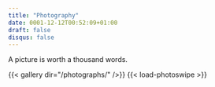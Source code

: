 ```yaml
---
title: "Photography"
date: 0001-12-12T00:52:09+01:00
draft: false
disqus: false
---
```


A picture is worth a thousand words.

{{< gallery dir="/photographs/" />}} {{< load-photoswipe >}}
